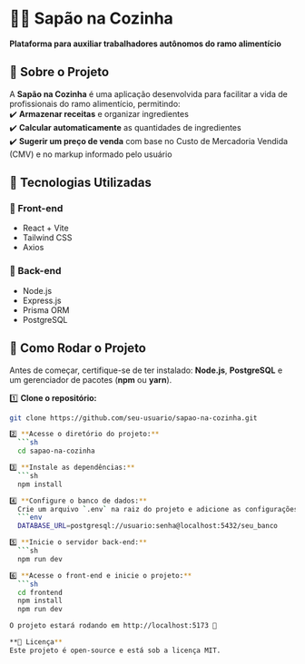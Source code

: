 # 🐸🍳 Sapão na Cozinha  

**Plataforma para auxiliar trabalhadores autônomos do ramo alimentício**  

## 📌 Sobre o Projeto  
A **Sapão na Cozinha** é uma aplicação desenvolvida para facilitar a vida de profissionais do ramo alimentício, permitindo:  
✔️ **Armazenar receitas** e organizar ingredientes  
✔️ **Calcular automaticamente** as quantidades de ingredientes  
✔️ **Sugerir um preço de venda** com base no Custo de Mercadoria Vendida (CMV) e no markup informado pelo usuário  

## 🚀 Tecnologias Utilizadas  
### 📌 Front-end  
- React + Vite  
- Tailwind CSS  
- Axios  

### 📌 Back-end  
- Node.js  
- Express.js  
- Prisma ORM  
- PostgreSQL  

## 🔧 Como Rodar o Projeto  
Antes de começar, certifique-se de ter instalado: **Node.js**, **PostgreSQL** e um gerenciador de pacotes (**npm** ou **yarn**).  

1️⃣ **Clone o repositório:**  
```sh
git clone https://github.com/seu-usuario/sapao-na-cozinha.git

2️⃣ **Acesse o diretório do projeto:**  
  ```sh
  cd sapao-na-cozinha

3️⃣ **Instale as dependências:**  
  ```sh
  npm install

4️⃣ **Configure o banco de dados:**  
  Crie um arquivo `.env` na raiz do projeto e adicione as configurações do seu PostgreSQL:
  ```env
  DATABASE_URL=postgresql://usuario:senha@localhost:5432/seu_banco

5️⃣ **Inicie o servidor back-end:**  
  ```sh
  npm run dev

6️⃣ **Acesse o front-end e inicie o projeto:**  
  ```sh
  cd frontend
  npm install
  npm run dev

O projeto estará rodando em http://localhost:5173 🚀

**📜 Licença**  
Este projeto é open-source e está sob a licença MIT.
 
